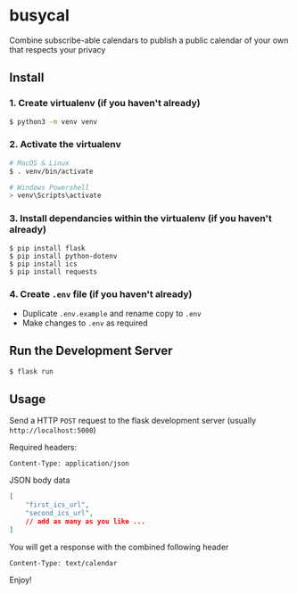 # busycal
Combine subscribe-able calendars to publish a public calendar of your own that respects your privacy

## Install

### 1. Create virtualenv (if you haven't already)
```sh
$ python3 -m venv venv
```

### 2. Activate the virtualenv

```sh
# MacOS & Linux
$ . venv/bin/activate
```
```sh
# Windows Powershell
> venv\Scripts\activate
```

### 3. Install dependancies within the virtualenv (if you haven't already)

```
$ pip install flask
$ pip install python-dotenv
$ pip install ics
$ pip install requests
```

### 4. Create `.env` file (if you haven't already)

- Duplicate `.env.example` and rename copy to `.env`
- Make changes to `.env` as required



## Run the Development Server

```sh
$ flask run
```


## Usage

Send a HTTP `POST` request to the flask development server (usually `http://localhost:5000`)

Required headers:
```
Content-Type: application/json
```
JSON body data
```json
[
	"first_ics_url",
	"second_ics_url",
	// add as many as you like ...
]
```

You will get a response with the combined following header 

```
Content-Type: text/calendar
```

Enjoy!
